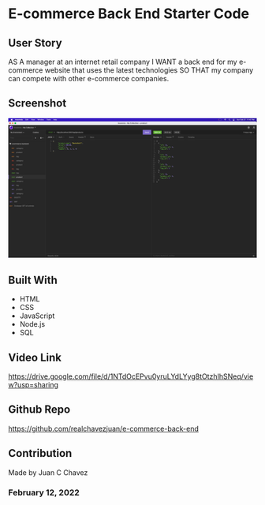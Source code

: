 # E-commerce Back End Starter Code

## User Story
AS A manager at an internet retail company
I WANT a back end for my e-commerce website that uses the latest technologies
SO THAT my company can compete with other e-commerce companies.

## Screenshot
![Alt text](images/Insomnia-Screenshot.png?raw=true "Imsomnia")

## Built With
- HTML
- CSS
- JavaScript
- Node.js
- SQL

## Video Link
https://drive.google.com/file/d/1NTdOcEPvu0yruLYdLYyg8tOtzhIhSNeq/view?usp=sharing

## Github Repo
https://github.com/realchavezjuan/e-commerce-back-end

## Contribution
Made by Juan C Chavez

### February 12, 2022
